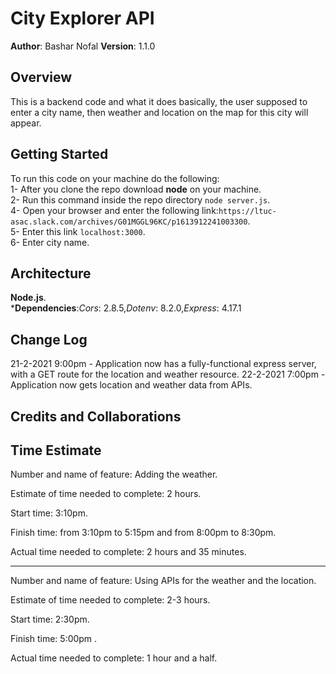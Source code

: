 # City Explorer API


**Author**: Bashar Nofal
**Version**: 1.1.0 

## Overview
This is a backend code and what it does basically, the user supposed to enter a city name, then weather and location on the map for this city will appear.

## Getting Started
To run this code on your machine do the following:\
1- After you clone the repo download **node** on your machine.\
2- Run this command inside the repo directory `node server.js`.\
4- Open your browser and enter the following link:`https://ltuc-asac.slack.com/archives/G01MGGL96KC/p1613912241003300`.\
5- Enter this link `localhost:3000`.\
6- Enter city name.

## Architecture
**Node.js**.\
***Dependencies**:*Cors*: 2.8.5,*Dotenv*: 8.2.0,*Express*: 4.17.1
 
## Change Log

21-2-2021 9:00pm - Application now has a fully-functional express server, with a GET route for the location and weather resource.
22-2-2021 7:00pm - Application now gets location and weather data from APIs. 

## Credits and Collaborations


## Time Estimate

Number and name of feature: Adding the weather.

Estimate of time needed to complete: 2 hours.

Start time: 3:10pm.

Finish time: from 3:10pm to 5:15pm and from 8:00pm to 8:30pm.

Actual time needed to complete: 2 hours and 35 minutes.

***

Number and name of feature: Using APIs for the weather and the location.

Estimate of time needed to complete: 2-3 hours.

Start time: 2:30pm.

Finish time: 5:00pm .

Actual time needed to complete: 1 hour and a half.
